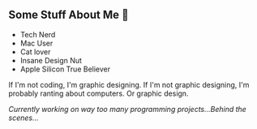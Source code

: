 ## Some Stuff About Me :monocle_face:
- Tech Nerd
- Mac User
- Cat lover
- Insane Design Nut
- Apple Silicon True Believer

If I'm not coding, I'm graphic designing. If I'm not graphic designing, I'm probably ranting about computers. Or graphic design.

_Currently working on way too many programming projects...Behind the scenes..._
